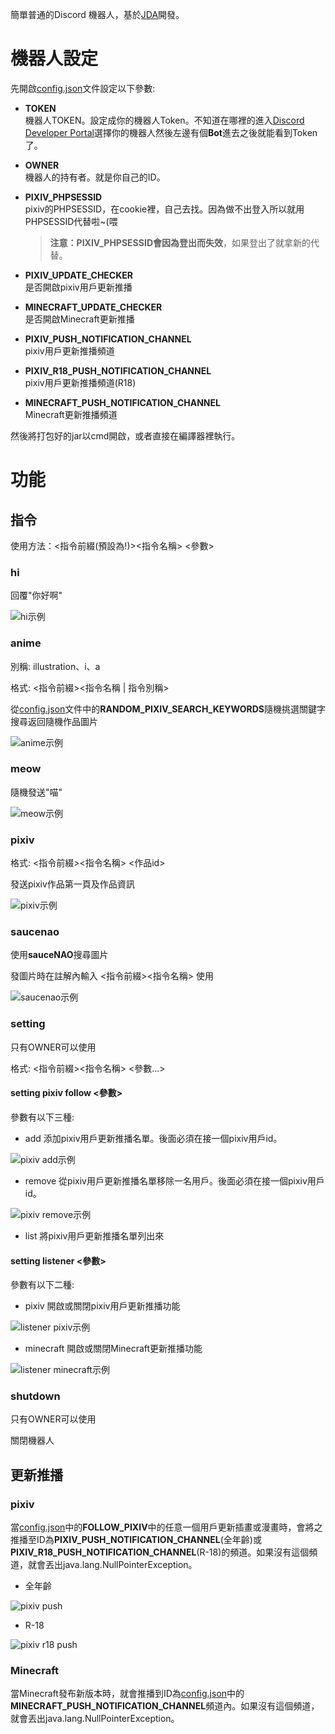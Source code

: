 簡單普通的Discord 機器人，基於[JDA](https://github.com/DV8FromTheWorld/JDA)開發。
# 機器人設定
先開啟[config.json](https://github.com/Huanying04/DiscordRobot/blob/master/config.json)文件設定以下參數: 
* **TOKEN**  
機器人TOKEN。設定成你的機器人Token。不知道在哪裡的進入[Discord Developer Portal](https://discord.com/developers/applications)選擇你的機器人然後左邊有個**Bot**進去之後就能看到Token了。
* **OWNER**  
機器人的持有者。就是你自己的ID。
* **PIXIV_PHPSESSID**  
pixiv的PHPSESSID，在cookie裡，自己去找。因為做不出登入所以就用PHPSESSID代替啦~(喂

   > **注意：**PIXIV_PHPSESSID會**因為登出而失效**，如果登出了就拿新的代替。
* **PIXIV_UPDATE_CHECKER**  
是否開啟pixiv用戶更新推播
* **MINECRAFT_UPDATE_CHECKER**  
是否開啟Minecraft更新推播
* **PIXIV_PUSH_NOTIFICATION_CHANNEL**  
pixiv用戶更新推播頻道
* **PIXIV_R18_PUSH_NOTIFICATION_CHANNEL**  
pixiv用戶更新推播頻道(R18)
* **MINECRAFT_PUSH_NOTIFICATION_CHANNEL**  
Minecraft更新推播頻道

然後將打包好的jar以cmd開啟，或者直接在編譯器裡執行。
# 功能
## 指令
使用方法：<指令前綴(預設為!)><指令名稱> <參數> 
### hi
回覆"你好啊"

![hi示例](https://i.imgur.com/JkklLvv.png "示例")
### anime
別稱: illustration、i、a

格式: <指令前綴><指令名稱 | 指令別稱>

從[config.json](https://github.com/Huanying04/DiscordRobot/blob/master/config.json)文件中的**RANDOM_PIXIV_SEARCH_KEYWORDS**隨機挑選關鍵字搜尋返回隨機作品圖片

![anime示例](https://i.imgur.com/McJhld3.png "示例")
### meow
隨機發送"喵"

![meow示例](https://i.imgur.com/VXuB6o0.png "示例")
### pixiv
格式: <指令前綴><指令名稱> <作品id>

發送pixiv作品第一頁及作品資訊

![pixiv示例](https://i.imgur.com/XCQAHfX.png "示例")
### saucenao
使用**sauceNAO**搜尋圖片

發圖片時在註解內輸入 <指令前綴><指令名稱> 使用

![saucenao示例](https://i.imgur.com/5RsHTVv.png "示例")
### setting
只有OWNER可以使用

格式: <指令前綴><指令名稱> <參數...>

#### setting pixiv follow <參數>
參數有以下三種:
* add
添加pixiv用戶更新推播名單。後面必須在接一個pixiv用戶id。

![pixiv add示例](https://i.imgur.com/Bcqb9O2.png "示例")
* remove
從pixiv用戶更新推播名單移除一名用戶。後面必須在接一個pixiv用戶id。

![pixiv remove示例](https://i.imgur.com/kG3wV7A.png "示例")
* list
將pixiv用戶更新推播名單列出來
#### setting listener <參數>
參數有以下二種:
* pixiv
開啟或關閉pixiv用戶更新推播功能

![listener pixiv示例](https://i.imgur.com/H2fx9bi.png "示例")
* minecraft
開啟或關閉Minecraft更新推播功能

![listener minecraft示例](https://i.imgur.com/oMeKCjX.png "示例")
### shutdown
只有OWNER可以使用

關閉機器人

## 更新推播
### pixiv
當[config.json](https://github.com/Huanying04/DiscordRobot/blob/master/config.json)中的**FOLLOW_PIXIV**中的任意一個用戶更新插畫或漫畫時，會將之推播至ID為**PIXIV_PUSH_NOTIFICATION_CHANNEL**(全年齡)或**PIXIV_R18_PUSH_NOTIFICATION_CHANNEL**(R-18)的頻道。如果沒有這個頻道，就會丟出java.lang.NullPointerException。

* 全年齡

![pixiv push](https://i.imgur.com/UdlVXkD.png "示例")
* R-18

![pixiv r18 push](https://i.imgur.com/yTy8Mto.png "示例")
### Minecraft
當Minecraft發布新版本時，就會推播到ID為[config.json](https://github.com/Huanying04/DiscordRobot/blob/master/config.json)中的**MINECRAFT_PUSH_NOTIFICATION_CHANNEL**頻道內。如果沒有這個頻道，就會丟出java.lang.NullPointerException。
